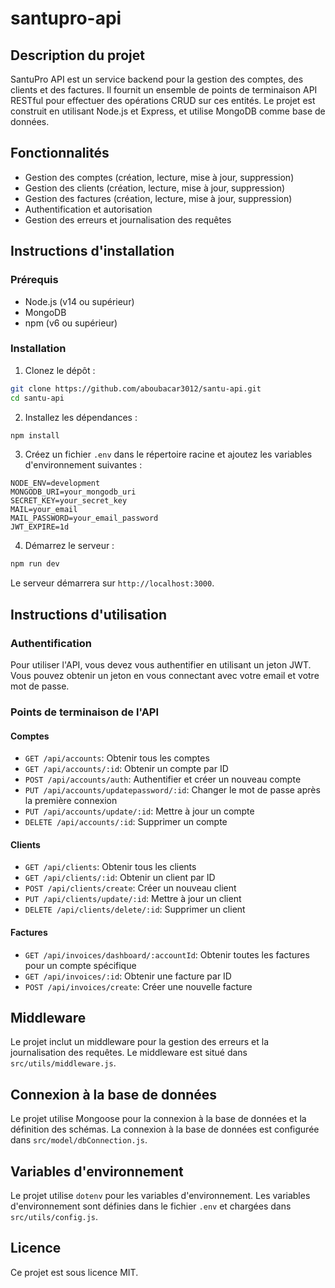 # santupro-api

## Description du projet

SantuPro API est un service backend pour la gestion des comptes, des clients et des factures. Il fournit un ensemble de points de terminaison API RESTful pour effectuer des opérations CRUD sur ces entités. Le projet est construit en utilisant Node.js et Express, et utilise MongoDB comme base de données.

## Fonctionnalités

- Gestion des comptes (création, lecture, mise à jour, suppression)
- Gestion des clients (création, lecture, mise à jour, suppression)
- Gestion des factures (création, lecture, mise à jour, suppression)
- Authentification et autorisation
- Gestion des erreurs et journalisation des requêtes

## Instructions d'installation

### Prérequis

- Node.js (v14 ou supérieur)
- MongoDB
- npm (v6 ou supérieur)

### Installation

1. Clonez le dépôt :

```bash
git clone https://github.com/aboubacar3012/santu-api.git
cd santu-api
```

2. Installez les dépendances :

```bash
npm install
```

3. Créez un fichier `.env` dans le répertoire racine et ajoutez les variables d'environnement suivantes :

```env
NODE_ENV=development
MONGODB_URI=your_mongodb_uri
SECRET_KEY=your_secret_key
MAIL=your_email
MAIL_PASSWORD=your_email_password
JWT_EXPIRE=1d
```

4. Démarrez le serveur :

```bash
npm run dev
```

Le serveur démarrera sur `http://localhost:3000`.

## Instructions d'utilisation

### Authentification

Pour utiliser l'API, vous devez vous authentifier en utilisant un jeton JWT. Vous pouvez obtenir un jeton en vous connectant avec votre email et votre mot de passe.

### Points de terminaison de l'API

#### Comptes

- `GET /api/accounts`: Obtenir tous les comptes
- `GET /api/accounts/:id`: Obtenir un compte par ID
- `POST /api/accounts/auth`: Authentifier et créer un nouveau compte
- `PUT /api/accounts/updatepassword/:id`: Changer le mot de passe après la première connexion
- `PUT /api/accounts/update/:id`: Mettre à jour un compte
- `DELETE /api/accounts/:id`: Supprimer un compte

#### Clients

- `GET /api/clients`: Obtenir tous les clients
- `GET /api/clients/:id`: Obtenir un client par ID
- `POST /api/clients/create`: Créer un nouveau client
- `PUT /api/clients/update/:id`: Mettre à jour un client
- `DELETE /api/clients/delete/:id`: Supprimer un client

#### Factures

- `GET /api/invoices/dashboard/:accountId`: Obtenir toutes les factures pour un compte spécifique
- `GET /api/invoices/:id`: Obtenir une facture par ID
- `POST /api/invoices/create`: Créer une nouvelle facture

## Middleware

Le projet inclut un middleware pour la gestion des erreurs et la journalisation des requêtes. Le middleware est situé dans `src/utils/middleware.js`.

## Connexion à la base de données

Le projet utilise Mongoose pour la connexion à la base de données et la définition des schémas. La connexion à la base de données est configurée dans `src/model/dbConnection.js`.

## Variables d'environnement

Le projet utilise `dotenv` pour les variables d'environnement. Les variables d'environnement sont définies dans le fichier `.env` et chargées dans `src/utils/config.js`.

## Licence

Ce projet est sous licence MIT.
